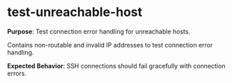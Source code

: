 # test-unreachable-host

**Purpose**: Test connection error handling for unreachable hosts.

Contains non-routable and invalid IP addresses to test connection error handling.

**Expected Behavior**: SSH connections should fail gracefully with connection errors.
